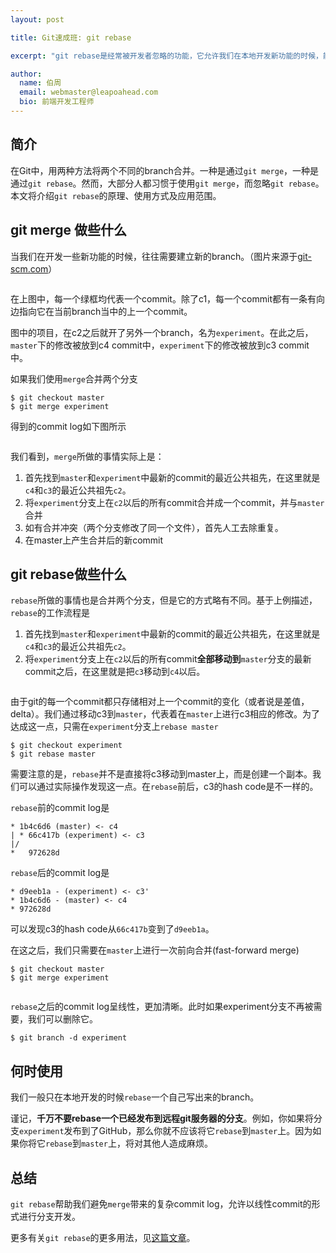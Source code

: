 ```yaml
---
layout: post

title: Git速成班: git rebase

excerpt: "git rebase是经常被开发者忽略的功能，它允许我们在本地开发新功能的时候，能够创建出更整齐、漂亮的commit log。"

author:
  name: 伯周
  email: webmaster@leapoahead.com
  bio: 前端开发工程师
---
```


## 简介
在Git中，用两种方法将两个不同的branch合并。一种是通过`git merge`，一种是通过`git rebase`。然而，大部分人都习惯于使用`git merge`，而忽略`git rebase`。本文将介绍`git rebase`的原理、使用方式及应用范围。

## git merge 做些什么
当我们在开发一些新功能的时候，往往需要建立新的branch。（图片来源于[git-scm.com](http://git-scm.com/)）

<img src="http://git-scm.com/figures/18333fig0327-tn.png" alt="" class="img-responsive">

在上图中，每一个绿框均代表一个commit。除了c1，每一个commit都有一条有向边指向它在当前branch当中的上一个commit。

图中的项目，在c2之后就开了另外一个branch，名为`experiment`。在此之后，`master`下的修改被放到c4 commit中，`experiment`下的修改被放到c3 commit中。

如果我们使用`merge`合并两个分支

    $ git checkout master
    $ git merge experiment

得到的commit log如下图所示

<img src="http://git-scm.com/figures/18333fig0328-tn.png" alt="" class="img-responsive">

我们看到，`merge`所做的事情实际上是：

1. 首先找到`master`和`experiment`中最新的commit的最近公共祖先，在这里就是`c4`和`c3`的最近公共祖先`c2`。
2. 将`experiment`分支上在`c2`以后的所有commit合并成一个commit，并与`master`合并
3. 如有合并冲突（两个分支修改了同一个文件），首先人工去除重复。
4. 在master上产生合并后的新commit

## git rebase做些什么
`rebase`所做的事情也是合并两个分支，但是它的方式略有不同。基于上例描述，`rebase`的工作流程是

1. 首先找到`master`和`experiment`中最新的commit的最近公共祖先，在这里就是`c4`和`c3`的最近公共祖先`c2`。
2. 将`experiment`分支上在`c2`以后的所有commit**全部移动到**`master`分支的最新commit之后，在这里就是把`c3`移动到`c4`以后。

<img src="http://git-scm.com/figures/18333fig0329-tn.png" alt="" class="img-responsive">

由于git的每一个commit都只存储相对上一个commit的变化（或者说是差值，delta）。我们通过移动c3到`master`，代表着在`master`上进行c3相应的修改。为了达成这一点，只需在`experiment`分支上`rebase master`

    $ git checkout experiment
    $ git rebase master

需要注意的是，`rebase`并不是直接将c3移动到master上，而是创建一个副本。我们可以通过实际操作发现这一点。在`rebase`前后，c3的hash code是不一样的。

`rebase`前的commit log是

    * 1b4c6d6 (master) <- c4
    | * 66c417b (experiment) <- c3
    |/  
    *   972628d

`rebase`后的commit log是

    * d9eeb1a - (experiment) <- c3'
    * 1b4c6d6 - (master) <- c4
    * 972628d

可以发现c3的hash code从`66c417b`变到了`d9eeb1a`。

在这之后，我们只需要在`master`上进行一次前向合并(fast-forward merge)

    $ git checkout master
    $ git merge experiment

<img src="http://git-scm.com/figures/18333fig0330-tn.png" alt="" class="img-responsive">

`rebase`之后的commit log呈线性，更加清晰。此时如果experiment分支不再被需要，我们可以删除它。

    $ git branch -d experiment

## 何时使用
我们一般只在本地开发的时候`rebase`一个自己写出来的branch。

谨记，**千万不要rebase一个已经发布到远程git服务器的分支**。例如，你如果将分支`experiment`发布到了GitHub，那么你就不应该将它`rebase`到`master`上。因为如果你将它`rebase`到`master`上，将对其他人造成麻烦。

## 总结
`git rebase`帮助我们避免`merge`带来的复杂commit log，允许以线性commit的形式进行分支开发。

更多有关`git rebase`的更多用法，见[这篇文章](http://git-scm.com/book/en/Git-Branching-Rebasing)。